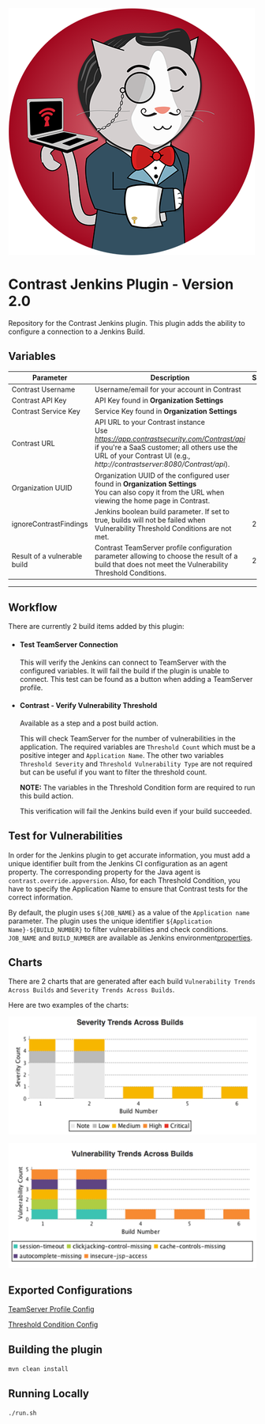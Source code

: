 <!--Jenkins Cat -->
![Jenkins Cat](img/jenkins-cat.png "Jenkins Cat" )

# Contrast Jenkins Plugin - Version 2.0

Repository for the Contrast Jenkins plugin. This plugin adds the ability to configure a connection to a Jenkins Build.

## Variables

| Parameter                   | Description                                             | Since |
|-----------------------------|---------------------------------------------------------|-------|
| Contrast Username         | Username/email for your account in Contrast | 
| Contrast API Key          | API Key found in **Organization Settings**                | 
| Contrast Service Key      | Service Key found in **Organization Settings**             |
| Contrast URL          | API URL to your Contrast instance <BR> Use *https://app.contrastsecurity.com/Contrast/api* if you're a SaaS customer; all others use the URL of your Contrast UI (e.g., *http://contrastserver:8080/Contrast/api*). |
| Organization UUID | Organization UUID of the configured user found in **Organization Settings** <BR> You can also copy it from the URL when viewing the home page in Contrast. |
|ignoreContrastFindings | Jenkins boolean build parameter. If set to true, builds will not be failed when Vulnerability Threshold Conditions are not met. | 2.3 |
| Result of a vulnerable build | Contrast TeamServer profile configuration parameter allowing to choose the result of a build that does not meet the Vulnerability Threshold Conditions. | 2.3 |
---

## Workflow

There are currently 2 build items added by this plugin:

* #### Test TeamServer Connection

    This will verify the Jenkins can connect to TeamServer with the configured variables. It will fail the build if the plugin is unable to connect. This test can be found as a button when adding a TeamServer profile.

* #### Contrast - Verify Vulnerability Threshold

    Available as a step and a post build action.

    This will check TeamServer for the number of vulnerabilities in the application. The required variables are `Threshold Count` which must be a positive integer and `Application Name`. The other two variables `Threshold Severity` and `Threshold Vulnerability Type` are not required but can be useful if you want to filter the threshold count.
    
    **NOTE:** The variables in the Threshold Condition form are required to run this build action.
    
    This verification will fail the Jenkins build even if your build succeeded.

## Test for Vulnerabilities

In order for the Jenkins plugin to get accurate information, you must add a unique identifier built from the Jenkins CI configuration as an agent property. The corresponding property for the Java agent is `contrast.override.appversion`. Also, for each Threshold Condition, you have to specify the Application Name to ensure that Contrast tests for the correct information.

By default, the plugin uses `${JOB_NAME}` as a value of the `Application name` parameter. The plugin uses the unique identifier `${Application Name}-${BUILD_NUMBER}` to filter vulnerabilities and check conditions. `JOB_NAME` and `BUILD_NUMBER` are available as Jenkins environment<a href="https://wiki.jenkins-ci.org/display/JENKINS/Building+a+software+project">properties</a>.
    
## Charts

There are 2 charts that are generated after each build `Vulnerability Trends Across Builds` and `Severity Trends Across Builds`.

Here are two examples of the charts:

![Severity Trends Across Builds](img/severity_trends.png)

![Vulnerability Trends Across Builds](img/vuln_trends.png)

## Exported Configurations

[TeamServer Profile Config](contrastPluginConfig.xml)

[Threshold Condition Config](vulnerabilityTrendRecorderConfig.xml)

## Building the plugin

`mvn clean install`

## Running Locally

`./run.sh`

